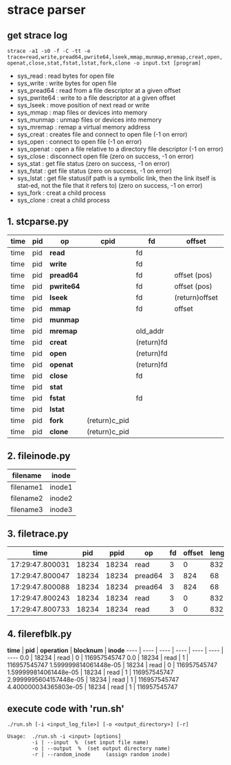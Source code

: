 # strace parser

## get strace log
`strace -a1 -s0 -f -C -tt -e trace=read,write,pread64,pwrite64,lseek,mmap,munmap,mremap,creat,open,openat,close,stat,fstat,lstat,fork,clone -o input.txt [program]`
* sys\_read : read bytes for open file<br>
* sys\_write : write bytes for open file<br>
* sys\_pread64 : read from a file descriptor at a given offset<br>
* sys\_pwrite64 : write to a file descriptor at a given offset<br>
* sys\_lseek : move position of next read or write<br>
* sys\_mmap : map files or devices into memory<br>
* sys\_munmap : unmap files or devices into memory<br>
* sys\_mremap : remap a virtual memory address<br>
* sys\_creat : creates file and connect to open file (-1 on error)<br>
* sys\_open : connect to open file (-1 on error)<br>
* sys\_openat : open a file relative to a directory file descriptor (-1 on error)<br>
* sys\_close : disconnect open file (zero on success, -1 on error)<br>
* sys\_stat : get file status (zero on success, -1 on error)<br>
* sys\_fstat : get file status (zero on success, -1 on error)<br>
* sys\_lstat : get file status(if path is a symbolic link, then the link itself is stat-ed, not the file that it refers to) (zero on success, -1 on error)<br>
* sys\_fork : creat a child process<br>
* sys\_clone : creat a child process<br>

## 1. stcparse.py
**time** | **pid** | **op** | **cpid** | **fd** | **offset** | **length** | **mem\_addr** | **filename** | **inode**
---- | ---- | ---- | ---- | ---- | ---- | ---- | ---- | ---- | ----
time | pid | **read** | | fd | | (return)count | | | |
time | pid | **write** | | fd | | (return)count | | | |
time | pid | **pread64** | | fd | offset (pos) | (return)count | | | |
time | pid | **pwrite64** | | fd | offset (pos) | (return)count | | | |
time | pid | **lseek** | | fd | (return)offset | | | |
time | pid | **mmap** | | fd | offset | length | (return)addr | |
time | pid | **munmap** | | | | length | addr | |
time | pid | **mremap** | | old\_addr | | new\_len | (return)new\_addr | |
time | pid | **creat** | | (return)fd | | | | \*pathname |
time | pid | **open** | | (return)fd | | | | \*filename |
time | pid | **openat** | | (return)fd | | | | \*pathname |
time | pid | **close** | | fd | | | | | |
time | pid | **stat** | | | | | | \*path | st\_ino |
time | pid | **fstat** | | fd | | | | | st\_ino |
time | pid | **lstat** | | | | | | \*path | st\_ino |
time | pid | **fork** | (return)c\_pid | | | | | | |
time | pid | **clone** | (return)c\_pid | | | | | | |

## 2. fileinode.py
**filename** | **inode**
---- | ----
filename1 | inode1
filename2 | inode2
filename3 | inode3

## 3. filetrace.py
**time** | **pid** | **ppid** | **op** | **fd** | **offset** | **length** | **inode**
---- | ---- | ---- | ---- | ---- | ---- | ---- | ----
17:29:47.800031 | 18234 | 18234 | read | 3 | 0 | 832 | 169103596144
17:29:47.800047 | 18234 | 18234 | pread64 | 3 | 824 | 68 | 169103596144
17:29:47.800088 | 18234 | 18234 | pread64 | 3 | 824 | 68 | 169103596144
17:29:47.800243 | 18234 | 18234 | read | 3 | 0 | 832 | 560396772133
17:29:47.800733 | 18234 | 18234 | read | 3 | 0 | 832 | 342931731962

## 4. filerefblk.py
**time** | **pid** | **operation** | **blocknum** | **inode**
---- | ---- | ---- | ---- | ---- | ---- | ----
0.0 | 18234 | read | 0 | 116957545747
0.0 | 18234 | read | 1 | 116957545747
1.599999814061448e-05 | 18234 | read | 0 | 116957545747 
1.599999814061448e-05 | 18234 | read | 1 | 116957545747 
2.9999995604157448e-05 | 18234 | read | 1 | 116957545747 
4.400000034365803e-05 | 18234 | read | 1 | 116957545747 

## execute code with 'run.sh'
`./run.sh [-i <input_log_file>] [-o <output_directory>] [-r]`

```
Usage:  ./run.sh -i <input> [options]
        -i | --input  %  (set input file name)
        -o | --output  %  (set output directory name)
        -r | --random_inode     (assign random inode)
```
